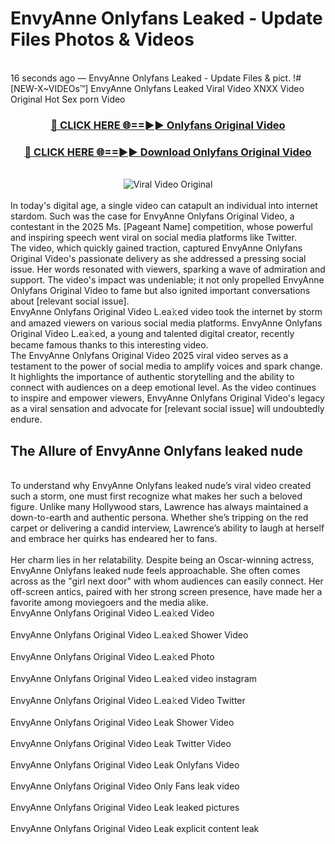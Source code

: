 # EnvyAnne Onlyfans Leaked - Update Files Photos & Videos 
<br>
16 seconds ago — EnvyAnne Onlyfans Leaked - Update Files & pict. !#[NEW-X~VIDEOs™] EnvyAnne Onlyfans Leaked Viral Video XNXX Video Original Hot Sex porn Video
<br>
<div align="center">
<h3><a href="http://freeplayer.one?title=EnvyAnne&ref=25OR" rel="nofollow">🔴 CLICK HERE 🌐==►► Onlyfans Original Video</a></h3>
<h3><a href="http://freeplayer.one?title=EnvyAnne&ref=25OR" rel="nofollow">🔴 CLICK HERE 🌐==►► Download Onlyfans Original Video</a></h3>
<br>
<a href="http://freeplayer.one?title=EnvyAnne&ref=25OR" rel="nofollow" data-target="animated-image.originalLink"><img src="https://i.ibb.co.com/xMMVF88/686577567.gif" alt="Viral Video Original" style="max-width: 100%; display: inline-block;" data-target="animated-image.originalImage"></a>
</div>
<br>
In today's digital age, a single video can catapult an individual into internet stardom. Such was the case for EnvyAnne Onlyfans Original Video, a contestant in the 2025 Ms. [Pageant Name] competition, whose powerful and inspiring speech went viral on social media platforms like Twitter.
<br>
The video, which quickly gained traction, captured EnvyAnne Onlyfans Original Video's passionate delivery as she addressed a pressing social issue. Her words resonated with viewers, sparking a wave of admiration and support. The video's impact was undeniable; it not only propelled EnvyAnne Onlyfans Original Video to fame but also ignited important conversations about [relevant social issue].
<br>
EnvyAnne Onlyfans Original Video L.ea𝚔ed video took the internet by storm and amazed viewers on various social media platforms. EnvyAnne Onlyfans Original Video L.ea𝚔ed, a young and talented digital creator, recently became famous thanks to this interesting video.
<br>
The EnvyAnne Onlyfans Original Video 2025 viral video serves as a testament to the power of social media to amplify voices and spark change. It highlights the importance of authentic storytelling and the ability to connect with audiences on a deep emotional level. As the video continues to inspire and empower viewers, EnvyAnne Onlyfans Original Video's legacy as a viral sensation and advocate for [relevant social issue] will undoubtedly endure.
<br>
<h2>The Allure of EnvyAnne Onlyfans leaked nude</h2>
<br>
To understand why EnvyAnne Onlyfans leaked nude’s viral video created such a storm, one must first recognize what makes her such a beloved figure. Unlike many Hollywood stars, Lawrence has always maintained a down-to-earth and authentic persona. Whether she’s tripping on the red carpet or delivering a candid interview, Lawrence’s ability to laugh at herself and embrace her quirks has endeared her to fans.
<br><br>
Her charm lies in her relatability. Despite being an Oscar-winning actress, EnvyAnne Onlyfans leaked nude feels approachable. She often comes across as the "girl next door" with whom audiences can easily connect. Her off-screen antics, paired with her strong screen presence, have made her a favorite among moviegoers and the media alike.
<br>
EnvyAnne Onlyfans Original Video L.ea𝚔ed Video
<br><br>
EnvyAnne Onlyfans Original Video L.ea𝚔ed Shower Video
<br><br>
EnvyAnne Onlyfans Original Video L.ea𝚔ed Photo
<br><br>
EnvyAnne Onlyfans Original Video L.ea𝚔ed video instagram
<br><br>
EnvyAnne Onlyfans Original Video L.ea𝚔ed Video Twitter
<br><br>
EnvyAnne Onlyfans Original Video Leak Shower Video
<br><br>
EnvyAnne Onlyfans Original Video Leak Twitter Video
<br><br>
EnvyAnne Onlyfans Original Video Leak Onlyfans Video
<br><br>
EnvyAnne Onlyfans Original Video Only Fans leak video
<br><br>
EnvyAnne Onlyfans Original Video Leak leaked pictures
<br><br>
EnvyAnne Onlyfans Original Video Leak explicit content leak
